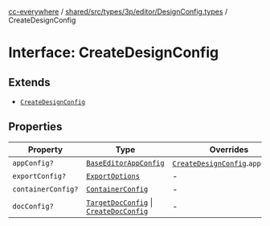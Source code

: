 [cc-everywhere](../../../../../../../index.md) / [shared/src/types/3p/editor/DesignConfig.types](../index.md) / CreateDesignConfig

# Interface: CreateDesignConfig

## Extends

- [`CreateDesignConfig`](../../../../editor/DesignConfig.types/interfaces/CreateDesignConfig.md)

## Properties

| Property | Type | Overrides | Inherited from |
| ------ | ------ | ------ | ------ |
| `appConfig?` | [`BaseEditorAppConfig`](../../../../editor/AppConfig.types/interfaces/BaseEditorAppConfig.md) | [`CreateDesignConfig`](../../../../editor/DesignConfig.types/interfaces/CreateDesignConfig.md).`appConfig` | - |
| `exportConfig?` | [`ExportOptions`](../../../../ExportConfig.types/type-aliases/ExportOptions.md) | - | [`CreateDesignConfig`](../../../../editor/DesignConfig.types/interfaces/CreateDesignConfig.md).`exportConfig` |
| `containerConfig?` | [`ContainerConfig`](../../../../ContainerConfig.types/type-aliases/ContainerConfig.md) | - | [`CreateDesignConfig`](../../../../editor/DesignConfig.types/interfaces/CreateDesignConfig.md).`containerConfig` |
| `docConfig?` | [`TargetDocConfig`](../../../../DesignConfig.types/interfaces/TargetDocConfig.md) \| [`CreateDocConfig`](../../../../editor/DocConfig.types/interfaces/CreateDocConfig.md) | - | [`CreateDesignConfig`](../../../../editor/DesignConfig.types/interfaces/CreateDesignConfig.md).`docConfig` |
